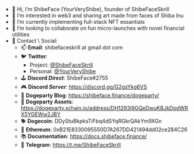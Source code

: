 - 👋 Hi, I’m ShibeFace (YourVeryShibe), founder of ShibeFaceSkrill
- 👀 I’m interested in web3 and sharing art made from faces of Shiba Inu
- 🌱 I’m currently implementing full-stack NFT essantials
- 💞️ I’m looking to collaborate on fun micro-launches with novel financial utilities
- 📝 Contact \ Social:
  - 📫 **Email**: shibefaceskrill at gmail dot com
  - 🐦 **Twitter**:
    -  Project: [@ShibeFaceSkrill](https://twitter.com/ShibeFaceSkrill)
    -  Personal: [@YourVeryShibe](https://twitter.com/YourVeryShibe)
  - 🕹️ **Discord _Direct_**: ShibeFace#2755  
  - 🎮 **Discord _Server_**: https://discord.gg/G2gsYkg6VS
  - 🎉 **Dogeparty Blog**: https://shibeface.finance/dogeparty/
  - 🏦 **Dogeparty Assets**: https://dogeparty.xchain.io/address/DH1293j9GQeDwuKBJkDpdWRX5YGEWw2JBY
  - 🐕 **Dogecoin**: DDyStuBkpksTiFbq4dSYqRGkrQAkYm9XGn
  - 💎 **Ethereum**: 0xB21E8330095550D7A267DD421494dd02ce284C26
  - 📚 **Documentation**: https://docs.shibeface.finance/
  - 💬 **Telegram**: https://t.me/ShibeFaceSkrill
<!---
shibefaceskrill/shibefaceskrill is a ✨ special ✨ repository because its `README.md` (this file) appears on your GitHub profile.
You can click the Preview link to take a look at your changes.
--->
